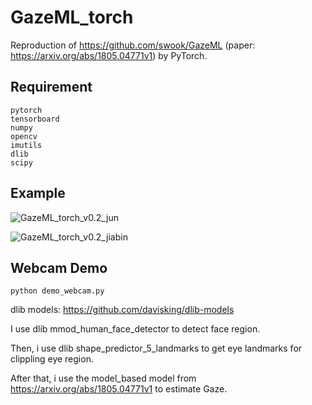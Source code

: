 # GazeML_torch
Reproduction of https://github.com/swook/GazeML (paper: https://arxiv.org/abs/1805.04771v1) by PyTorch.

## Requirement
```
pytorch
tensorboard
numpy
opencv
imutils
dlib
scipy
```

## Example
![GazeML_torch_v0.2_jun](https://z3.ax1x.com/2021/05/03/ger3Oe.md.gif)

![GazeML_torch_v0.2_jiabin](https://z3.ax1x.com/2021/04/23/cXfdts.gif)

## Webcam Demo
```
python demo_webcam.py
```
dlib models: https://github.com/davisking/dlib-models

I use dlib mmod_human_face_detector to detect face region.

Then, i use dlib shape_predictor_5_landmarks to get eye landmarks for clippling eye region.

After that, i use the model_based model from https://arxiv.org/abs/1805.04771v1 to estimate Gaze.
